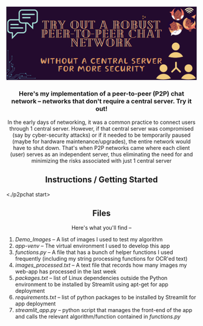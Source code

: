 <p  align="center">
<img  src="https://github.com/Evaan2001/Images_For_ReadMe/blob/main/P2PChat.png"
width = "900"/>

</p>
<h3 align="center">
Here's my implementation of a peer-to-peer (P2P) chat network – networks that don't require a central server. Try it out!
</h3>

<div align="center">

In the early days of networking, it was a common practice to connect users through 1 central server. However, if that central server was compromised (say by cyber-security attacks) or if it needed to be temporarily paused (maybe for hardware maintenance/upgrades), the entire network would have to shut down. That's when P2P networks came where each client (user) serves as an independent server, thus eliminating the need for and minimizing the risks associated with just 1 central server
</div>

<h2 align="center"> 
Instructions / Getting Started
</h2>
 
<p  align="center">

</p>

<./p2pchat start>


<h2 align="center"> 
Files
</h2>

<p  align="center">
Here's what you'll find –
</p>

1. *Demo_Images* – A list of images I used to test my algorithm 
2. *app-venv* – The virtual environment I used to develop this app
3. *functions.py* – A file that has a bunch of helper functions I used frequently (including my string processing functions for OCR'ed text)
4. *images_processed.txt* – A text file that records how many images my web-app has processed in the last week
5. *packages.txt* – list of Linux dependencies outside the Python environment to be installed by Streamlit using apt-get for app deployment
6. *requirements.txt* – list of python packages to be installed by Streamlit for app deployment
7. *streamlit_app.py* – python script that manages the front-end of the app and calls the relevant algorithm/function contained in *functions.py*
